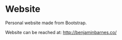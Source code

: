 Website
=======

Personal website made from Bootstrap. 

Website can be reached at: http://benjaminbarnes.co/

